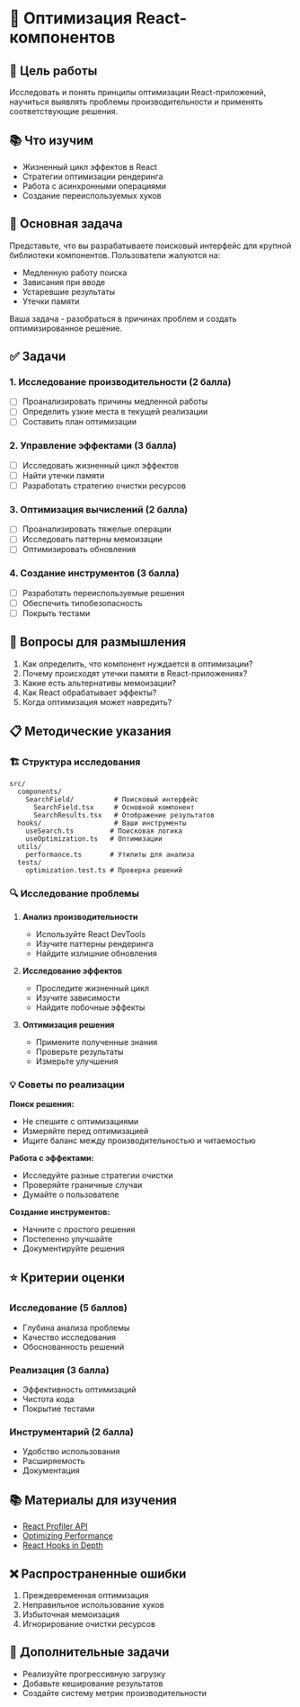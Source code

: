 # 🔄 Оптимизация React-компонентов

## 🎯 Цель работы
Исследовать и понять принципы оптимизации React-приложений, научиться выявлять проблемы производительности и применять соответствующие решения.

## 📚 Что изучим
- Жизненный цикл эффектов в React
- Стратегии оптимизации рендеринга
- Работа с асинхронными операциями
- Создание переиспользуемых хуков

## 🎯 Основная задача
Представьте, что вы разрабатываете поисковый интерфейс для крупной библиотеки компонентов. Пользователи жалуются на:
- Медленную работу поиска
- Зависания при вводе
- Устаревшие результаты
- Утечки памяти

Ваша задача - разобраться в причинах проблем и создать оптимизированное решение.

## ✅ Задачи

### 1. Исследование производительности (2 балла)
- [ ] Проанализировать причины медленной работы
- [ ] Определить узкие места в текущей реализации
- [ ] Составить план оптимизации

### 2. Управление эффектами (3 балла)
- [ ] Исследовать жизненный цикл эффектов
- [ ] Найти утечки памяти
- [ ] Разработать стратегию очистки ресурсов

### 3. Оптимизация вычислений (2 балла)
- [ ] Проанализировать тяжелые операции
- [ ] Исследовать паттерны мемоизации
- [ ] Оптимизировать обновления

### 4. Создание инструментов (3 балла)
- [ ] Разработать переиспользуемые решения
- [ ] Обеспечить типобезопасность
- [ ] Покрыть тестами

## 🤔 Вопросы для размышления
1. Как определить, что компонент нуждается в оптимизации?
2. Почему происходят утечки памяти в React-приложениях?
3. Какие есть альтернативы мемоизации?
4. Как React обрабатывает эффекты?
5. Когда оптимизация может навредить?

## 📋 Методические указания

### 🏗 Структура исследования
```
src/
  components/
    SearchField/          # Поисковый интерфейс
      SearchField.tsx     # Основной компонент
      SearchResults.tsx   # Отображение результатов
  hooks/                  # Ваши инструменты
    useSearch.ts         # Поисковая логика
    useOptimization.ts   # Оптимизации
  utils/
    performance.ts       # Утилиты для анализа
  tests/
    optimization.test.ts # Проверка решений
```

### 🔍 Исследование проблемы

1. **Анализ производительности**
   - Используйте React DevTools
   - Изучите паттерны рендеринга
   - Найдите излишние обновления

2. **Исследование эффектов**
   - Проследите жизненный цикл
   - Изучите зависимости
   - Найдите побочные эффекты

3. **Оптимизация решения**
   - Примените полученные знания
   - Проверьте результаты
   - Измерьте улучшения

### 💡 Советы по реализации

**Поиск решения:**
- Не спешите с оптимизациями
- Измеряйте перед оптимизацией
- Ищите баланс между производительностью и читаемостью

**Работа с эффектами:**
- Исследуйте разные стратегии очистки
- Проверяйте граничные случаи
- Думайте о пользователе

**Создание инструментов:**
- Начните с простого решения
- Постепенно улучшайте
- Документируйте решения

## ⭐ Критерии оценки

### Исследование (5 баллов)
- Глубина анализа проблемы
- Качество исследования
- Обоснованность решений

### Реализация (3 балла)
- Эффективность оптимизаций
- Чистота кода
- Покрытие тестами

### Инструментарий (2 балла)
- Удобство использования
- Расширяемость
- Документация

## 📚 Материалы для изучения
- [React Profiler API](https://reactjs.org/docs/profiler.html)
- [Optimizing Performance](https://reactjs.org/docs/optimizing-performance.html)
- [React Hooks in Depth](https://www.newline.co/fullstack-react/articles/react-hooks-in-depth-useeffect/)

## ❌ Распространенные ошибки
1. Преждевременная оптимизация
2. Неправильное использование хуков
3. Избыточная мемоизация
4. Игнорирование очистки ресурсов

## 🚀 Дополнительные задачи
- Реализуйте прогрессивную загрузку
- Добавьте кеширование результатов
- Создайте систему метрик производительности
